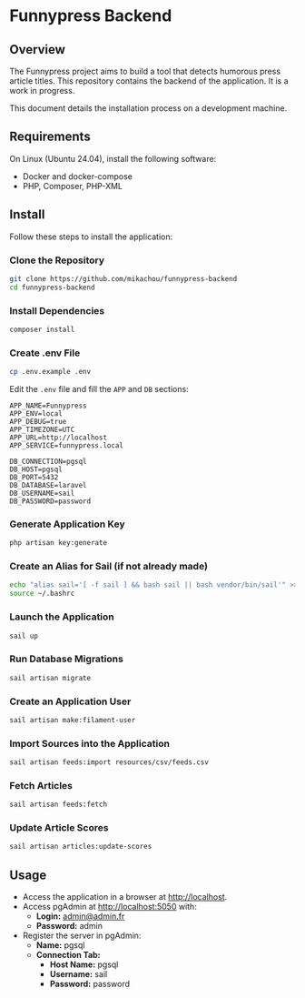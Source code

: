 # Funnypress Backend

## Overview
The Funnypress project aims to build a tool that detects humorous press article titles. This repository contains the backend of the application. It is a work in progress.

This document details the installation process on a development machine.

## Requirements
On Linux (Ubuntu 24.04), install the following software:

- Docker and docker-compose
- PHP, Composer, PHP-XML

## Install
Follow these steps to install the application:

### Clone the Repository
```sh
git clone https://github.com/mikachou/funnypress-backend
cd funnypress-backend
```

### Install Dependencies
```sh
composer install
```

### Create .env File
```sh
cp .env.example .env
```

Edit the `.env` file and fill the `APP` and `DB` sections:

```env
APP_NAME=Funnypress
APP_ENV=local
APP_DEBUG=true
APP_TIMEZONE=UTC
APP_URL=http://localhost
APP_SERVICE=funnypress.local

DB_CONNECTION=pgsql
DB_HOST=pgsql
DB_PORT=5432
DB_DATABASE=laravel
DB_USERNAME=sail
DB_PASSWORD=password
```

### Generate Application Key
```sh
php artisan key:generate
```

### Create an Alias for Sail (if not already made)
```sh
echo "alias sail='[ -f sail ] && bash sail || bash vendor/bin/sail'" >> ~/.bashrc
source ~/.bashrc
```

### Launch the Application
```sh
sail up
```

### Run Database Migrations
```sh
sail artisan migrate
```

### Create an Application User
```sh
sail artisan make:filament-user
```

### Import Sources into the Application
```sh
sail artisan feeds:import resources/csv/feeds.csv
```

### Fetch Articles
```sh
sail artisan feeds:fetch
```

### Update Article Scores
```sh
sail artisan articles:update-scores
```

## Usage
- Access the application in a browser at [http://localhost](http://localhost).
- Access pgAdmin at [http://localhost:5050](http://localhost:5050) with:
  - **Login:** admin@admin.fr
  - **Password:** admin
- Register the server in pgAdmin:
  - **Name:** pgsql
  - **Connection Tab:**
    - **Host Name:** pgsql
    - **Username:** sail
    - **Password:** password


